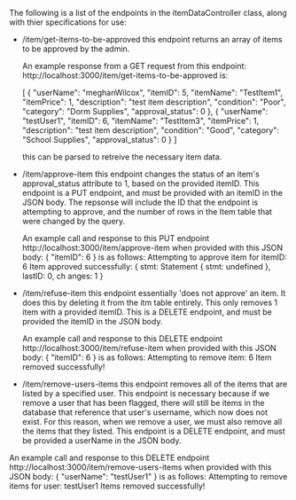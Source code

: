 The following is a list of the endpoints in the itemDataController class, along with thier specifications for use: 

- /item/get-items-to-be-approved
    this endpoint returns an array of items to be approved by the admin. 

    An example response from a GET request from this endpoint: http://localhost:3000/item/get-items-to-be-approved is: 

    [
        {
            "userName": "meghanWilcox",
            "itemID": 5,
            "itemName": "TestItem1",
            "itemPrice": 1,
            "description": "test item description",
            "condition": "Poor",
            "category": "Dorm Supplies",
            "approval_status": 0
        },
        {
            "userName": "testUser1",
            "itemID": 6,
            "itemName": "TestItem3",
            "itemPrice": 1,
            "description": "test item description",
            "condition": "Good",
            "category": "School Supplies",
            "approval_status": 0
        }
    ]

    this can be parsed to retreive the necessary item data. 

- /item/approve-item
    this endpoint changes the status of an item's approval_status attribute to 1, based on the provided itemID. This endpoint is a PUT endpoint, and must be provided with an itemID in the JSON body. The repsonse will include the ID that the endpoint is attempting to approve, and the number of rows in the Item table that were changed by the query.

    An example call and response to this PUT endpoint http://localhost:3000/item/approve-item when provided with this JSON body:
        {
            "itemID": 6
        }
    is as follows: 
    Attempting to approve item for itemID: 6
    Item approved successfully: { stmt: Statement { stmt: undefined }, lastID: 0, ch
    anges: 1 }

- /item/refuse-item
    this endpoint essentially 'does not approve' an item. It does this by deleting it from the itm table entirely. This only removes 1 item with a provided itemID. This is a DELETE endpoint, and must be provided the itemID in the JSON body. 

    An example call and response to this DELETE endpoint http://localhost:3000/item/refuse-item when provided with this JSON body: 
        {
            "itemID": 6
        }
    is as follows:
    Attempting to remove item:  6
    Item removed successfully!

- /item/remove-users-items
this endpoint removes all of the items that are listed by a specified user. This endpoint is necessary because if we remove a user that has been flagged, there will still be items in the database that reference that user's username, which now does not exist. For this reason, when we remove a user, we must also remove all the items that they listed. This endpoint is a DELETE endpoint, and must be provided a userName in the JSON body.

An example call and response to this DELETE endpoint http://localhost:3000/item/remove-users-items when provided with this JSON body:
    {
        "userName": "testUser1"
    }
is as follows:
Attempting to remove items for user:  testUser1
Items removed successfully!







